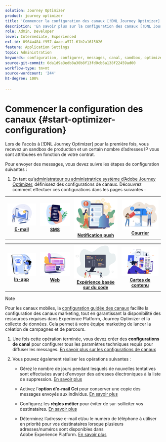 ```yaml
---
solution: Journey Optimizer
product: journey optimizer
title: 'Commencer la configuration des canaux [!DNL Journey Optimizer] '
description: 'En savoir plus sur la configuration des canaux [!DNL Journey Optimizer] '
role: Admin, Developer
level: Intermediate, Experienced
exl-id: 0964a484-f957-4aae-a571-61b2a1615026
feature: Application Settings
topic: Administration
keywords: configuration, configurer, messages, canal, sandbox, optimizer
source-git-commit: 6da1d9a3edb8a30b8f13fd0cb6a138f22459ad00
workflow-type: tm+mt
source-wordcount: '244'
ht-degree: 100%

---
```



# Commencer la configuration des canaux {#start-optimizer-configuration}

Lors de l&#39;accès à [!DNL Journey Optimizer] pour la première fois, vous recevez un sandbox de production et un certain nombre d’adresses IP vous sont attribuées en fonction de votre contrat.


Pour envoyer des messages, vous devez suivre les étapes de configuration suivantes :

1. En tant qu’[administrateur ou administratrice système d’Adobe Journey Optimizer](../start/path/administrator.md), définissez des configurations de canaux. Découvrez comment effectuer ces configurations dans les pages suivantes :

<table style="table-layout:fixed"><tr style="border: 0;">
<td><a href="../email/get-started-email-config.md"><img alt="E-mail" src="../channels/assets/do-not-localize/email.png"></a>
<div align="center"><a href="../email/get-started-email-config.md"><strong>E-mail</strong></a></div></td>
<td><a href="../sms/sms-configuration.md"><img alt="SMS" src="../channels/assets/do-not-localize/sms.png"></a>
<div align="center"><a href="../sms/sms-configuration.md"><strong>SMS</strong></a></div></td>
<td><a href="../push/push-configuration.md"><img alt="Notification push" src="../channels/assets/do-not-localize/push.png"></a>
<div align="center"><a href="../push/push-configuration.md"><strong>Notification push</strong></a></div></td>
<td><a href="../direct-mail/direct-mail-configuration.md"><img alt="Courrier" src="../channels/assets/do-not-localize/direct-mail.jpg"></a>
<div align="center"><a href="../direct-mail/direct-mail-configuration.md"><strong>Courrier</strong></a></div></td>
</tr></table>

<table style="table-layout:fixed"><tr style="border: 0;">
<td><a href="../in-app/inapp-configuration.md"><img alt="In-app" src="../channels/assets/do-not-localize/inapp.jpg"></a>
<div align="center"><a href="../in-app/inapp-configuration.md"><strong>In-app</strong></a></div></td>
<td><a href="../web/web-configuration.md"><img alt="Web" src="../channels/assets/do-not-localize/web.jpg"></a>
<div align="center"><a href="../web/web-configuration.md"><strong>Web</strong></a></div></td>
<td><a href="../code-based/code-based-configuration.md"><img alt="Expérience basée sur du code" src="../channels/assets/do-not-localize/code.png"></a>
<div align="center"><a href="../code-based/code-based-configuration.md"><strong>Expérience basée sur du code</strong></a></div></td>
<td><a href="../content-card/content-card-configuration-prereq.md"><img alt="Cartes de contenu" src="../channels/assets/do-not-localize/cards.png"></a>
<div align="center"><a href="../content-card/content-card-configuration-prereq.md"><strong>Cartes de contenu</strong></a></div></td>
</tr></table>

>[!NOTE]
>
>Pour les canaux mobiles, la [configuration guidée des canaux](set-mobile-config.md) facilite la configuration des canaux marketing, tout en garantissant la disponibilité des ressources requises dans Experience Platform, Journey Optimizer et la collecte de données. Cela permet à votre équipe marketing de lancer la création de campagnes et de parcours.

1. Une fois cette opération terminée, vous devez créer des **configurations de canal** pour configurer tous les paramètres techniques requis pour diffuser les messages. [En savoir plus sur les configurations de canaux](channel-surfaces.md)

1. Vous pouvez également réaliser les opérations suivantes :

   * Gérez le nombre de jours pendant lesquels de nouvelles tentatives sont effectuées avant d&#39;envoyer des adresses électroniques à la liste de suppression. [En savoir plus](manage-suppression-list.md)

   * Activez l’**option d’e-mail Cci** pour conserver une copie des messages envoyés aux individus. [En savoir plus](archiving-support.md#enable-bcc)

   * Configurez les **règles métier** pour éviter de sur-solliciter vos destinataires. [En savoir plus](../conflict-prioritization/rule-sets.md)

   * Déterminez l’adresse e-mail et/ou le numéro de téléphone à utiliser en priorité pour vos destinataires lorsque plusieurs adresses/numéros sont disponibles dans Adobe Experience Platform. [En savoir plus](primary-email-addresses.md)

